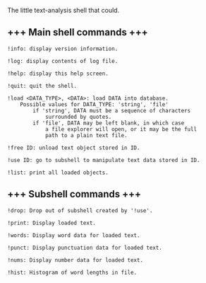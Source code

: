 The little text-analysis shell that could.


+++ Main shell commands +++
---------------------------
	!info: display version information.

	!log: display contents of log file.

	!help: display this help screen.

	!quit: quit the shell.

	!load <DATA_TYPE>, <DATA>: load DATA into database.
		Possible values for DATA_TYPE: 'string', 'file'
			if 'string', DATA must be a sequence of characters
			    surrounded by quotes.
			if 'file', DATA may be left blank, in which case
			    a file explorer will open, or it may be the full 
			    path to a plain text file.

	!free ID: unload text object stored in ID.

	!use ID: go to subshell to manipulate text data stored in ID.

	!list: print all loaded objects.


+++ Subshell commands +++
-------------------------
	!drop: Drop out of subshell created by '!use'.

	!print: Display loaded text.

	!words: Display word data for loaded text.

	!punct: Display punctuation data for loaded text.

	!nums: Display number data for loaded text.

	!hist: Histogram of word lengths in file.
